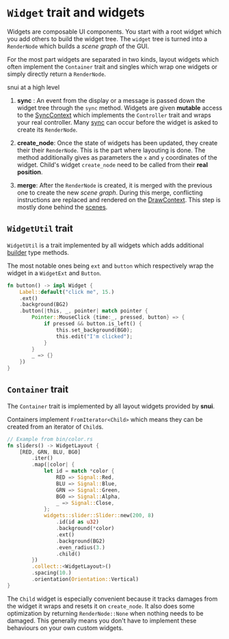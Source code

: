 # `Widget` trait and widgets

Widgets are composable UI components. You start with a root widget which you add others to build the widget tree. The `widget` tree is turned into a `RenderNode` which builds a _scene graph_ of the GUI.

For the most part widgets are separated in two kinds, layout widgets which often implement the `Container` trait and singles which wrap one widgets or simply directly return a `RenderNode`.

snui at a high level 

1. **sync** : An event from the display or a message is passed down the widget tree through the `sync` method. Widgets are given **mutable** access to the [SyncContext]() which implements the `Controller` trait and wraps your real controller. Many [sync]() can occur before the widget is asked to create its `RenderNode`.

2. **create_node**: Once the state of widgets has been updated, they create their their `RenderNode`. This is the part where layouting is done. The method additionally gives as parameters the `x` and `y` coordinates of the widget. Child's widget `create_node` need to be called from their **real position**.

3. **merge**: After the `RenderNode` is created, it is merged with the previous one to create the new _scene graph_. During this merge, conflicting instructions are replaced and rendered on the [DrawContext](). This step is mostly done behind the [scenes]().

## `WidgetUtil` trait

`WidgetUtil` is a trait implemented by all widgets which adds additional [builder]() type methods. 

The most notable ones being `ext` and `button` which respectively  wrap the widget in a `WidgetExt` and `Button`.

```rust
fn button() -> impl Widget {
	Label::default("click me", 15.)
	.ext()
	.background(BG2)
	.button(|this, _, pointer| match pointer {
		Pointer::MouseClick {time:_, pressed, button} => {
			if pressed && button.is_left() {
				this.set_background(BG0);
				this.edit("I'm clicked");
			}
		}
		_ => {}
	})
}
```


## `Container` trait

The `Container` trait is implemented by all layout widgets provided by **snui**.

Containers implement `FromIterator<Child>` which means they can be created from an iterator of `Child`s. 

```rust
// Example from bin/color.rs
fn sliders() -> WidgetLayout {
    [RED, GRN, BLU, BG0]
        .iter()
        .map(|color| {
            let id = match *color {
                RED => Signal::Red,
                BLU => Signal::Blue,
                GRN => Signal::Green,
                BG0 => Signal::Alpha,
                _ => Signal::Close,
            };
            widgets::slider::Slider::new(200, 8)
                .id(id as u32)
                .background(*color)
                .ext()
                .background(BG2)
                .even_radius(3.)
                .child()
        })
        .collect::<WidgetLayout>()
        .spacing(10.)
        .orientation(Orientation::Vertical)
}
```

The `Child` widget is especially convenient because it tracks damages from the widget it wraps and resets it on `create_node`. It also does some optimization by returning `RenderNode::None` when nothing needs to be damaged. This generally means you don't have to implement these behaviours on your own custom widgets.